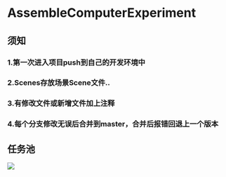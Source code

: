 # AssembleComputerExperiment
## 须知
### 1.第一次进入项目push到自己的开发环境中
### 2.Scenes存放场景Scene文件..
### 3.有修改文件或新增文件加上注释
### 4.每个分支修改无误后合并到master，合并后报错回退上一个版本
## 任务池
![](https://github.com/qingfengdaozhang/AssembleComputerExperiment/blob/master/任务池.png) 
